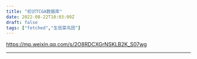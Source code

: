 ```yaml
---
title: "初识TCGA数据库"
date: 2022-08-22T10:03:09Z
draft: false
tags: ["fetched","生信菜鸟团"]
---
```


https://mp.weixin.qq.com/s/2O8RDCXGrNSKLB2K_S07wg

---

